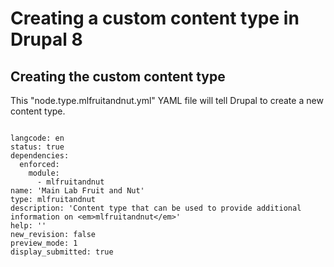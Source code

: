 # Creating a custom content type in Drupal 8

 ## Creating the custom content type
 
 This "node.type.mlfruitandnut.yml" YAML file will tell Drupal to create a new content type.
 
 ```batch
 
 langcode: en
 status: true
 dependencies:
   enforced:
     module:
       - mlfruitandnut
 name: 'Main Lab Fruit and Nut'
 type: mlfruitandnut
 description: 'Content type that can be used to provide additional information on <em>mlfruitandnut</em>'
 help: ''
 new_revision: false
 preview_mode: 1
 display_submitted: true
 
 ```